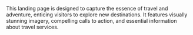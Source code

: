 This landing page is designed to capture the essence of travel and adventure, enticing visitors to explore new destinations. It features visually stunning imagery, compelling calls to action, and essential information about travel services.
